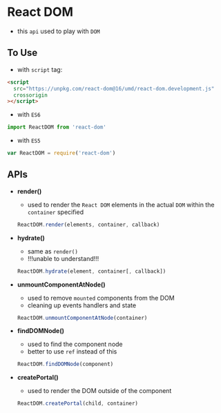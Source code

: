 # React DOM

- this `api` used to play with `DOM`

## To Use

- with `script` tag:

```html
<script
  src="https://unpkg.com/react-dom@16/umd/react-dom.development.js"
  crossorigin
></script>
```

- with `ES6`

```jsx
import ReactDOM from 'react-dom'
```

- with `ES5`

```js
var ReactDOM = require('react-dom')
```

## APIs

- **render()**

  - used to render the `React DOM` elements in the actual `DOM` within the `container` specified

  ```jsx
  ReactDOM.render(elements, container, callback)
  ```

- **hydrate()**

  - same as `render()`
  - !!!unable to understand!!!

  ```jsx
  ReactDOM.hydrate(element, container[, callback])
  ```

* **unmountComponentAtNode()**

  - used to remove `mounted` components from the DOM
  - cleaning up events handlers and state

  ```jsx
  ReactDOM.unmountComponentAtNode(container)
  ```

* **findDOMNode()**

  - used to find the component node
  - better to use `ref` instead of this

  ```jsx
  ReactDOM.findDOMNode(component)
  ```

* **createPortal()**

  - used to render the DOM outside of the component

  ```jsx
  ReactDOM.createPortal(child, container)
  ```
